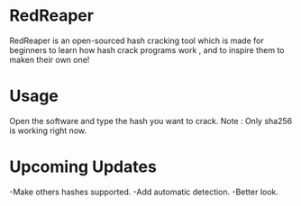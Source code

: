 # RedReaper
RedReaper is an open-sourced hash cracking tool which is made for beginners to learn how hash crack programs work , and to inspire them to maken their own one!

# Usage
Open the software and type the hash you want to crack. Note : Only sha256 is working right now.

# Upcoming Updates
-Make others hashes supported.
-Add automatic detection.
-Better look.
